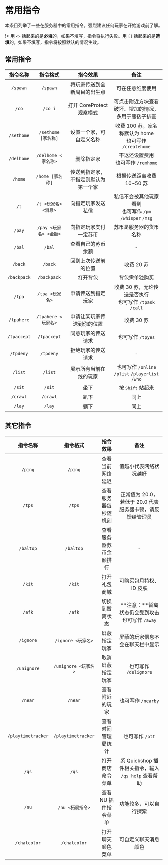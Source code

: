 # 常用指令

本条目列举了一些在服务器中的常用指令，强烈建议任何玩家在开始游戏前了解。

!> 用 `<>` 括起来的是**必填**的，如果不填写，指令将执行失败。用 `[]` 括起来的是**选填**的，如果不填写，指令将按照默认的情况生效。

## 常用指令

|  指令名称   |        指令格式        |               指令效果               |                            备注                            |
| :---------: | :--------------------: | :----------------------------------: | :--------------------------------------------------------: |
|  `/spawn`   |        `/spawn`        |     将玩家传送到全新周目的出生点     |                      可在任意维度使用                      |
|    `/co`    |        `/co i`         |      打开 CoreProtect 观察模式       |    可点击附近方块查看破坏、增加的情况，多用于熊孩子排查    |
| `/sethome`  |  `/sethome [家名称]`   |       设置一个家，可自定义名称       |  收费 100 苏，家名称默认为 home<br>也可写作 `/createhome`  |
| `/delhome`  |  `/delhome <家名称>`   |              删除指定家              |           不退还设置费用<br>也可写作 `/remhome`            |
|   `/home`   |    `/home [家名称]`    | 传送到指定家，不指定则默认为第一个家 |                 根据传送距离收费 10~50 苏                  |
|    `/t`     |  `/t <玩家名> <消息>`  |          向指定玩家发送私信          | 私信不会被其他玩家看到<br>也可写作 `/pm` `/whisper` `/msg` |
|   `/pay`    | `/pay <玩家名> <金额>` |        向指定玩家支付一定苏币        |                   苏币是服务器的货币名称                   |
|   `/bal`    |         `/bal`         |          查看自己的苏币余额          |                             -                              |
|   `/back`   |        `/back`         |         回到上次传送前的位置         |                         收费 20 苏                         |
| `/backpack` |      `/backpack`       |               打开背包               |                       背包需单独购买                       |
|   `/tpa`    |    `/tpa <玩家名>`     |          申请传送到指定玩家          | 收费 30 苏，无论传送是否执行<br>也可写作 `/tpask` `/call`  |
| `/tpahere`  |  `/tpahere <玩家名>`   |      申请让某玩家传送到你的位置      |                         收费 30 苏                         |
| `/tpaccept` |      `/tpaccept`       |          同意玩家的传送请求          |                     也可写作 `/tpyes`                      |
|  `/tpdeny`  |       `/tpdeny`        |          拒绝玩家的传送请求          |                             -                              |
|   `/list`   |        `/list`         |        展示所有当前在线的玩家        |      也可写作 `/online` `/plist` `/playerlist` `/who`      |
|   `/sit`    |         `/sit`         |                 坐下                 |                 按 <kbd>Shift</kbd> 站起来                 |
|  `/crawl`   |        `/crawl`        |                 趴下                 |                            同上                            |
|   `/lay`    |         `/lay`         |                 躺下                 |                            同上                            |

## 其它指令

|      指令名称      |       指令格式       |        指令效果        |                           备注                            |
| :----------------: | :------------------: | :--------------------: | :-------------------------------------------------------: |
|      `/ping`       |       `/ping`        |    查看当前网络延迟    |                  值越小代表网络状况越好                   |
|       `/tps`       |        `/tps`        |  查看服务器每秒随机刻  | 正常值为 20.0，若低于 20.0 代表服务器卡顿，请反馈给管理员 |
|     `/baltop`      |      `/baltop`       | 查看服务器苏币余额排行 |                             -                             |
|       `/kit`       |        `/kit`        |      打开礼包商城      |                  可购买包月特权、ID 皮肤                  |
|       `/afk`       |        `/afk`        |     切换到暂离状态     |    **注意：**暂离状态仍会受到攻击<br>也可写作 `/away`     |
|     `/ignore`      |  `/ignore <玩家名>`  |      屏蔽指定玩家      |             屏蔽的玩家信息不会在聊天栏中显示              |
|    `/unignore`     | `/unignore <玩家名>` |    取消屏蔽指定玩家    |                   也可写作 `/delignore`                   |
|      `/near`       |       `/near`        |     查看附近的玩家     |                    也可写作 `/nearby`                     |
| `/playtimetracker` |  `/playtimetracker`  |   查看时间管理局统计   |                      也可写作 `/ptt`                      |
|       `/qs`        |        `/qs`         |    打开商店命令菜单    |    系 Quickshop 插件相关指令，输入 `/qs help` 查看帮助    |
|       `/nu`        |   `/nu <拓展指令>`   |  查看 NU 插件指令菜单  |                  功能较多，可以自行探索                   |
|    `/chatcolor`    |     `/chatcolor`     |    打开聊天颜色菜单    |                   可自定义聊天消息颜色                    |
